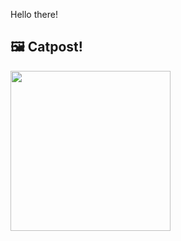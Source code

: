 Hello there!



## 🖼️ Catpost!

<sub>
    <img src="https://cdn2.thecatapi.com/images/tu.jpg" height="256">
</sub>

